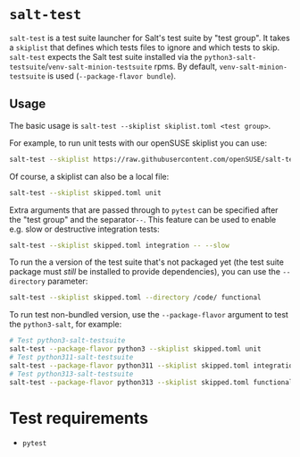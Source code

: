 # `salt-test`

`salt-test` is a test suite launcher for Salt's test suite by "test group". It takes a `skiplist` that defines which tests files to ignore and which tests to skip. `salt-test` expects the Salt test suite installed via the `python3-salt-testsuite`/`venv-salt-minion-testsuite` rpms. By default, `venv-salt-minion-testsuite` is used (`--package-flavor bundle`). 

## Usage
The basic usage is `salt-test --skiplist skiplist.toml <test group>`.

For example, to run unit tests with our openSUSE skiplist you can use:
```sh
salt-test --skiplist https://raw.githubusercontent.com/openSUSE/salt-test-skiplist/main/skipped_tests.toml unit
```

Of course, a skiplist can also be a local file:
```sh
salt-test --skiplist skipped.toml unit
```

Extra arguments that are passed through to `pytest` can be specified after the "test group" and the separator`--`. This feature can be used to enable e.g. slow or destructive integration tests:
```sh
salt-test --skiplist skipped.toml integration -- --slow
```

To run the a version of the test suite that's not packaged yet (the test suite package must _still_ be installed to provide dependencies), you can use the `--directory` parameter:
```sh
salt-test --skiplist skipped.toml --directory /code/ functional
```

To run test non-bundled version, use the `--package-flavor` argument to test the `python3-salt`, for example:
```sh
# Test python3-salt-testsuite
salt-test --package-flavor python3 --skiplist skipped.toml unit
# Test python311-salt-testsuite
salt-test --package-flavor python311 --skiplist skipped.toml integration
# Test python313-salt-testsuite
salt-test --package-flavor python313 --skiplist skipped.toml functional
```


# Test requirements

- `pytest`
